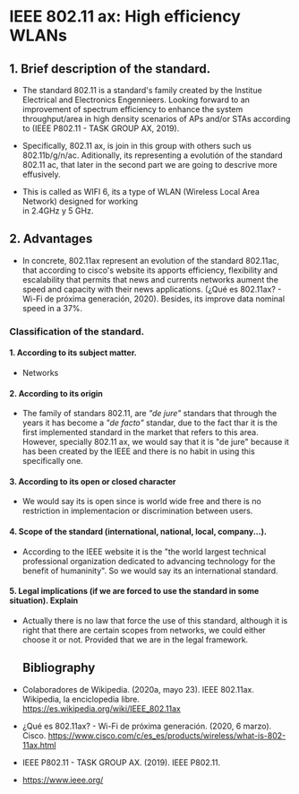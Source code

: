 
# IEEE 802.11 ax: High efficiency WLANs

## 1. Brief description of the standard.

- The standard 802.11 is a standard's family created by the Institue Electrical and Electronics Engennieers. Looking forward to an improvement of 
  spectrum efficiency to enhance the system throughput/area in high density scenarios of APs and/or STAs according to (IEEE P802.11 - TASK GROUP AX, 2019).
  
 -  Specifically, 802.11 ax, is join in this group with others such us 802.11b/g/n/ac. Aditionally,
    its representing a evolutión of the standard 802.11 ac, that later in the second part we are
    going to descrive more effusively.
  
  - This is called as WIFI 6, its a type of WLAN (Wireless Local Area Network) designed for working                
     in 2.4GHz y 5 GHz.
     
## 2. Advantages

- In concrete, 802.11ax represent an evolution of the standard 802.11ac, that according to 
  cisco's website its apports efficiency, flexibility and escalability that permits that news and
  currents networks aument the speed and capacity with their news applications. (¿Qué
es 802.11ax? - Wi-Fi de próxima generación, 2020). Besides, its improve data nominal speed in a 
37%.

### Classification of the standard.
#### 1. According to its subject matter.
- Networks

#### 2. According to its origin
- The family of standars 802.11, are _"de jure"_ standars that through the years it has become 
  a _"de facto"_ standar, due to the fact thar it is the first implemented standard in the market
  that refers to this area. However, specially 802.11 ax, we would say that it is "de jure" because
  it has been created by the IEEE and there is no habit in using this specifically one.
  
#### 3. According to its open or closed character
- We would say its is open since is world wide free and there is no restriction in implementacion or discrimination between users.


#### 4. Scope of the standard (international, national, local, company...).
- According to the IEEE website it is the "the world largest technical professional organization dedicated to advancing technology for the benefit of humaninity".
  So we would say its an international standard.



#### 5. Legal implications (if we are forced to use the standard in some situation). Explain

- Actually there is no law that force the use of this standard, although it is right that there are
  certain scopes from networks, we could either choose it or not. Provided that we are in the legal
  framework.
  
  ## Bibliography
 -  Colaboradores de Wikipedia. (2020a, mayo 23). IEEE 802.11ax. Wikipedia, la enciclopedia libre. https://es.wikipedia.org/wiki/IEEE_802.11ax
  - ¿Qué es 802.11ax? - Wi-Fi de próxima generación. (2020, 6 marzo). Cisco. https://www.cisco.com/c/es_es/products/wireless/what-is-802-11ax.html
  - IEEE P802.11 - TASK GROUP AX. (2019). IEEE P802.11.
  - https://www.ieee.org/
